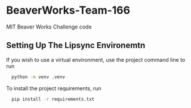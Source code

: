 
# BeaverWorks-Team-166


MIT Beaver Works Challenge code
## Setting Up The Lipsync Environemtn

If you wish to use a virtual environment, use the project command line to run
```bash
  python -m venv .venv
  ```

To install the project requirements, run
```bash
  pip install -r requirements.txt
  ```